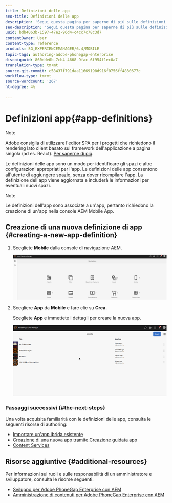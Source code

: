 ```yaml
---
title: Definizioni delle app
seo-title: Definizioni delle app
description: 'Segui questa pagina per saperne di più sulle definizioni delle app, che rappresentano un modo per identificare gli spazi e altre configurazioni appropriati per l''app. Le definizioni delle app consentono all''utente di aggiungere spazio, senza dover ricompilare l''app. '
seo-description: 'Segui questa pagina per saperne di più sulle definizioni delle app, che rappresentano un modo per identificare gli spazi e altre configurazioni appropriati per l''app. Le definizioni delle app consentono all''utente di aggiungere spazio, senza dover ricompilare l''app. '
uuid: bdb4063b-1597-47e2-96d4-c4cc7c78c3d7
contentOwner: User
content-type: reference
products: SG_EXPERIENCEMANAGER/6.4/MOBILE
topic-tags: authoring-adobe-phonegap-enterprise
discoiquuid: 860dde0b-7cb4-4668-9fac-6f954f1ec0a7
translation-type: tm+mt
source-git-commit: c58437f791daa11669198d916f0756ff4830677c
workflow-type: tm+mt
source-wordcount: '267'
ht-degree: 4%

---
```



# Definizioni app{#app-definitions}

>[!NOTE]
>
> Adobe consiglia di utilizzare l&#39;editor SPA per i progetti che richiedono il rendering lato client basato sul framework dell&#39;applicazione a pagina singola (ad es. React). [Per saperne di più](/help/sites-developing/spa-overview.md).

Le definizioni delle app sono un modo per identificare gli spazi e altre configurazioni appropriati per l&#39;app. Le definizioni delle app consentono all&#39;utente di aggiungere spazio, senza dover ricompilare l&#39;app. La definizione dell&#39;app viene aggiornata e includerà le informazioni per eventuali nuovi spazi.

>[!NOTE]
>
>Le definizioni dell&#39;app sono associate a un&#39;app, pertanto richiedono la creazione di un&#39;app nella console  AEM Mobile App.

## Creazione di una nuova definizione di app {#creating-a-new-app-definition}

1. Scegliete **Mobile** dalla console di navigazione AEM.

   ![chlimage_1-170](assets/chlimage_1-170.png)

1. Scegliere **App** da **Mobile** e fare clic su **Crea.**

   Scegliete **App** e immettete i dettagli per creare la nuova app.

   ![chlimage_1-11](assets/chlimage_1-11.gif)

### Passaggi successivi {#the-next-steps}

Una volta acquisita familiarità con le definizioni delle app, consulta le seguenti risorse di authoring:

* [Importare un&#39;app ibrida esistente](/help/mobile/phonegap-adding-content-to-imported-app.md)
* [Creazione di una nuova app tramite Creazione guidata app](/help/mobile/phonegap-create-new-app.md)
* [Content Services](/help/mobile/develop-content-as-a-service.md)

## Risorse aggiuntive {#additional-resources}

Per informazioni sui ruoli e sulle responsabilità di un amministratore e sviluppatore, consulta le risorse seguenti:

* [Sviluppo per  Adobe PhoneGap Enterprise con AEM](/help/mobile/developing-in-phonegap.md)
* [Amministrazione di contenuti per  Adobe PhoneGap Enterprise con AEM](/help/mobile/administer-phonegap.md)

